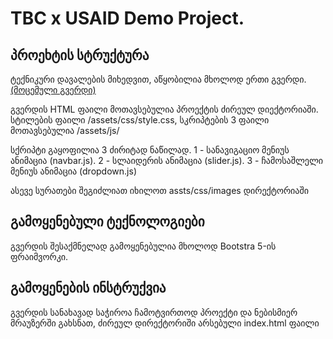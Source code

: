 <h1>TBC x USAID Demo Project.</h1>

<h2>პროეხტის სტრუქტურა</h2>

<p>ტექნიკური დავალების მიხედვით, აწყობილია მხოლოდ ერთი გვერდი. <a href="https://www.tbcacademy.ge/usaid">(მოცემული გვერდი)</a></p>
<p>გვერდის HTML ფაილი მოთავსებულია პროექტის ძირეულ დიექტორიაში. სტილების ფაილი /assets/css/style.css, სკრიპტების 3 ფაილი მოთავსებულია /assets/js/</p>
<p>სქრიპტი გაყოფილია 3 ძირიტად ნაწილად. 1 - სანავიგაციო მენიუს ანიმაცია (navbar.js). 2 - სლაიდერის ანიმაცია (slider.js). 3 - ჩამოსაშლელი მენიუს ანიმაცია (dropdown.js)</p>
<p>ასევე სურათები შეგიძლიათ იხილოთ assts/css/images დირექტორიაში</p>

<h2>გამოყენებული ტექნოლოგიები</h2>

<p>გვერდის შესაქმნელად გამოყენებულია მხოლოდ Bootstra 5-ის ფრაიმვორკი.</p>

<h2>გამოყენების ინსტრუქვია</h2>

<p>გვერდის სანახავად საჭიროა ჩამოტვირთოდ პროექტი და ნებისმიერ მრაუზერში გახსნათ, ძირეულ დირექტორიში არსებული index.html ფაილი</p>
